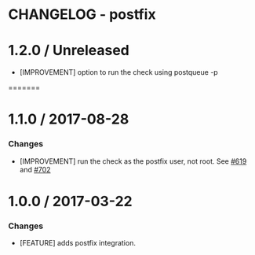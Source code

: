 # CHANGELOG - postfix

1.2.0 / Unreleased
==================

* [IMPROVEMENT] option to run the check using postqueue -p

=======

1.1.0 / 2017-08-28
==================

### Changes

* [IMPROVEMENT] run the check as the postfix user, not root. See [#619][] and [#702][]


1.0.0 / 2017-03-22
==================

### Changes

* [FEATURE] adds postfix integration.

<!--- The following link definition list is generated by PimpMyChangelog --->
[#619]: https://github.com/DataDog/integrations-core/issues/619
[#702]: https://github.com/DataDog/integrations-core/issues/702
